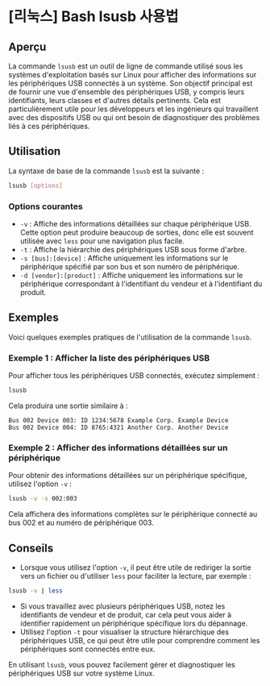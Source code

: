 # [리눅스] Bash lsusb 사용법

## Aperçu
La commande `lsusb` est un outil de ligne de commande utilisé sous les systèmes d'exploitation basés sur Linux pour afficher des informations sur les périphériques USB connectés à un système. Son objectif principal est de fournir une vue d'ensemble des périphériques USB, y compris leurs identifiants, leurs classes et d'autres détails pertinents. Cela est particulièrement utile pour les développeurs et les ingénieurs qui travaillent avec des dispositifs USB ou qui ont besoin de diagnostiquer des problèmes liés à ces périphériques.

## Utilisation
La syntaxe de base de la commande `lsusb` est la suivante :

```bash
lsusb [options]
```

### Options courantes
- `-v` : Affiche des informations détaillées sur chaque périphérique USB. Cette option peut produire beaucoup de sorties, donc elle est souvent utilisée avec `less` pour une navigation plus facile.
- `-t` : Affiche la hiérarchie des périphériques USB sous forme d'arbre.
- `-s [bus]:[device]` : Affiche uniquement les informations sur le périphérique spécifié par son bus et son numéro de périphérique.
- `-d [vendor]:[product]` : Affiche uniquement les informations sur le périphérique correspondant à l'identifiant du vendeur et à l'identifiant du produit.

## Exemples
Voici quelques exemples pratiques de l'utilisation de la commande `lsusb`.

### Exemple 1 : Afficher la liste des périphériques USB
Pour afficher tous les périphériques USB connectés, exécutez simplement :

```bash
lsusb
```

Cela produira une sortie similaire à :

```
Bus 002 Device 003: ID 1234:5678 Example Corp. Example Device
Bus 002 Device 004: ID 8765:4321 Another Corp. Another Device
```

### Exemple 2 : Afficher des informations détaillées sur un périphérique
Pour obtenir des informations détaillées sur un périphérique spécifique, utilisez l'option `-v` :

```bash
lsusb -v -s 002:003
```

Cela affichera des informations complètes sur le périphérique connecté au bus 002 et au numéro de périphérique 003.

## Conseils
- Lorsque vous utilisez l'option `-v`, il peut être utile de rediriger la sortie vers un fichier ou d'utiliser `less` pour faciliter la lecture, par exemple :

```bash
lsusb -v | less
```

- Si vous travaillez avec plusieurs périphériques USB, notez les identifiants de vendeur et de produit, car cela peut vous aider à identifier rapidement un périphérique spécifique lors du dépannage.
- Utilisez l'option `-t` pour visualiser la structure hiérarchique des périphériques USB, ce qui peut être utile pour comprendre comment les périphériques sont connectés entre eux.

En utilisant `lsusb`, vous pouvez facilement gérer et diagnostiquer les périphériques USB sur votre système Linux.